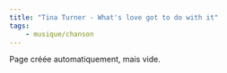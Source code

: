 ```yaml
---
title: "Tina Turner - What's love got to do with it"
tags:
    - musique/chanson
---
```


Page créée automatiquement, mais vide.
